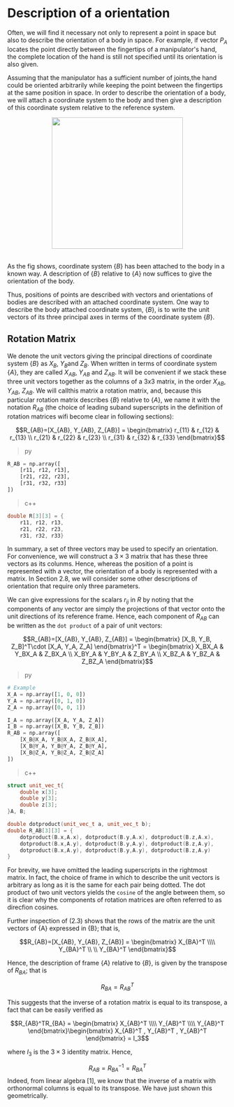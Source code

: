 &emsp;
# Description of a orientation
Often, we will find it necessary not only to represent a point in space but also to describe the orientation of a body in space. For example, if vector $P_A$ locates the point directly between the fingertips of a manipulator's hand, the complete location of the hand is still not specified until its orientation is also given.

Assuming that the manipulator has a sufficient number of joints,the hand could be oriented arbitrarily while keeping the point between the fingertips at the same position in space. In order to describe the orientation of a body, we will attach a coordinate system to the body and then give a description of this coordinate system relative to the reference system. 

<div align=center>
    <image src="imgs/pos&orien.png" width=300>
</div>
&emsp;

As the fig shows, coordinate system $\{B\}$ has been attached to the body in a known way. A description of $\{B\}$ relative to $\{A\}$ now suffices to give
the orientation of the body.

Thus, positions of points are described with vectors and orientations of bodies are described with an attached coordinate system. One way to describe the body attached coordinate system, $\{B\}$, is to write the unit vectors of its three principal axes in terms of the coordinate system $\{B\}$.

## Rotation Matrix
We denote the unit vectors giving the principal directions of coordinate system $\{B\}$ as $X_B$, $Y_B$and $Z_B$. When written in terms of coordinate system $\{A\}$, they are called $X_{AB}$, $Y_{AB}$ and $Z_{AB}$. It will be convenient if we stack these three unit vectors together as the columns of a $3 x 3$ matrix, in the order $X_{AB}$, $Y_{AB}$, $Z_{AB}$. We will callthis matrix a rotation matrix, and, because this particular rotation matrix describes $\{B\}$ relative to $\{A\}$, we name it with the notation $R_{AB}$ (the choice of leading suband superscripts in the definition of rotation matrices wifi become clear in following sections):

$$R_{AB}=[X_{AB}, Y_{AB}, Z_{AB}] = \begin{bmatrix}
r_{11} & r_{12} & r_{13} \\
r_{21} & r_{22} & r_{23} \\
r_{31} & r_{32} & r_{33} \end{bmatrix}$$

>py
```py
R_AB = np.array([
    [r11, r12, r13],
    [r21, r22, r23],
    [r31, r32, r33]
])
```
>c++
```c++
double R[3][3] = {
    r11, r12, r13, 
    r21, r22, r23, 
    r31, r32, r33}
```

In summary, a set of three vectors may be used to specify an orientation. For convenience, we will construct a $3 \times 3$ matrix that has these three vectors as its colunms. Hence, whereas the position of a point is represented with a vector, the orientation of a body is represented with a matrix. In Section 2.8, we will consider some other descriptions of orientation that require only three parameters.

We can give expressions for the scalars $r_{ij}$ in $R$ by noting that the components of any vector are simply the projections of that vector onto the unit directions of its reference frame. Hence, each component of $R_{AB}$ can be written as the `dot product` of a pair of unit vectors:


$$R_{AB}=[X_{AB}, Y_{AB}, Z_{AB}] = 
\begin{bmatrix}
[X_B, Y_B, Z_B]^T\cdot [X_A, Y_A, Z_A]
\end{bmatrix}^T =
\begin{bmatrix}
X_BX_A & Y_BX_A & Z_BX_A \\
X_BY_A & Y_BY_A & Z_BY_A \\
X_BZ_A & Y_BZ_A & Z_BZ_A \end{bmatrix}$$

>py
```py
# Example
X_A = np.array([1, 0, 0])
Y_A = np.array([0, 1, 0])
Z_A = np.array([0, 0, 1])

I_A = np.array([X_A, Y_A, Z_A])
I_B = np.array([X_B, Y_B, Z_B])
R_AB = np.array([
    [X_B@X_A, Y_B@X_A, Z_B@X_A],
    [X_B@Y_A, Y_B@Y_A, Z_B@Y_A],
    [X_B@Z_A, Y_B@Z_A, Z_B@Z_A]
])
```
>c++
```c++
struct unit_vec_t{
    double x[3];
    double y[3];
    double z[3];
}A, B;

double dotproduct(unit_vec_t a, unit_vec_t b);
double R_AB[3][3] = {
    dotproduct(B.x,A.x), dotproduct(B.y,A.x), dotproduct(B.z,A.x),
    dotproduct(B.x,A.y), dotproduct(B.y,A.y), dotproduct(B.z,A.y),
    dotproduct(B.x,A.y), dotproduct(B.y,A.y), dotproduct(B.z,A.y)
}
```

For brevity, we have omitted the leading superscripts in the rightmost matrix. In fact, the choice of frame in which to describe the unit vectors is arbitrary as long as it is the same for each pair being dotted. The dot product of two unit vectors yields the `cosine` of the angle between them, so it is clear why the components of rotation matrices are often referred to as direcfion cosines.

Further inspection of (2.3) shows that the rows of the matrix are the unit vectors of {A} expressed in {B}; that is,

$$R_{AB}=[X_{AB}, Y_{AB}, Z_{AB}] = \begin{bmatrix}
    X_{BA}^T \\\\ Y_{BA}^T \\ \\ Y_{BA}^T 
\end{bmatrix}$$


Hence, the description of frame $\{A\}$ relative to $\{B\}$, is given by the transpose of $R_{BA}$; that is

$$R_{BA} = R_{AB}^T$$

This suggests that the inverse of a rotation matrix is equal to its transpose, a fact that can be easily verified as

$$R_{AB}^TR_{BA} = \begin{bmatrix}
X_{AB}^T \\\\ Y_{AB}^T \\\\ Y_{AB}^T 
\end{bmatrix}\begin{bmatrix}
    X_{AB}^T , Y_{AB}^T , Y_{AB}^T 
\end{bmatrix} = I_3$$

where $I_3$ is the $3 \times 3$ identity matrix. Hence,

$$R_{AB}=R_{BA}^{-1}=R_{BA}^T$$
Indeed, from linear algebra [1], we know that the inverse of a matrix with orthonormal columns is equal to its transpose. We have just shown this geometrically.